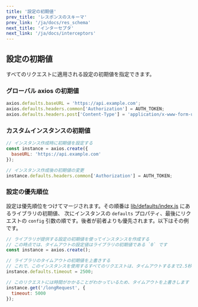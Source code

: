 ```yaml
---
title: '設定の初期値'
prev_title: 'レスポンスのスキーマ'
prev_link: '/ja/docs/res_schema'
next_title: 'インターセプタ'
next_link: '/ja/docs/interceptors'
---
```


## 設定の初期値

すべてのリクエストに適用される設定の初期値を指定できます。

### グローバル axios の初期値

```js
axios.defaults.baseURL = 'https://api.example.com';
axios.defaults.headers.common['Authorization'] = AUTH_TOKEN;
axios.defaults.headers.post['Content-Type'] = 'application/x-www-form-urlencoded';
```

### カスタムインスタンスの初期値

```js
// インスタンス作成時に初期値を設定する
const instance = axios.create({
  baseURL: 'https://api.example.com'
});

// インスタンス作成後の初期値の変更
instance.defaults.headers.common['Authorization'] = AUTH_TOKEN;
```

### 設定の優先順位

設定は優先順位をつけてマージされます。その順番は [lib/defaults/index.js](https://github.com/axios/axios/blob/665db731099314ef6128188a5657bae0a142640d/lib/defaults/index.js#L49) にあるライブラリの初期値、 次にインスタンスの `defaults` プロパティ、最後にリクエストの `config` 引数の順です。後者が前者よりも優先されます。以下はその例です。

```js
// ライブラリが提供する設定の初期値を使ってインスタンスを作成する
// この時点では、タイムアウトの設定値はライブラリの初期値である `0` です
const instance = axios.create();

// ライブラリのタイムアウトの初期値を上書きする
// これで、このインスタンスを使用するすべてのリクエストは、タイムアウトするまで2.5秒待つようになります
instance.defaults.timeout = 2500;

// このリクエストには時間がかかることがわかっているため、タイムアウトを上書きします
instance.get('/longRequest', {
  timeout: 5000
});
```
